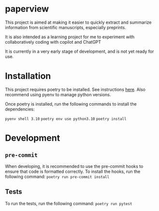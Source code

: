# paperview

This project is aimed at making it easier to quickly extract and summarize information from scientific manuscripts, especially preprints.

It is also intended as a learning project for me to experiment with collaboratively coding with copilot and ChatGPT

It is currently in a very early stage of development, and is not yet ready for use.

# Installation

This project requires poetry to be installed. See instructions [here](https://python-poetry.org/docs/#installation). Also recommend using pyenv to manage python versions.

Once poetry is installed, run the following commands to install the dependencies:

`pyenv shell 3.10`
`poetry env use python3.10`
`poetry install`

# Development

## `pre-commit`

When developing, it is recommended to use the pre-commit hooks to ensure that code is formatted correctly. To install the hooks, run the following command: `poetry run pre-commit install`

## Tests

To run the tests, run the following command: `poetry run pytest`
